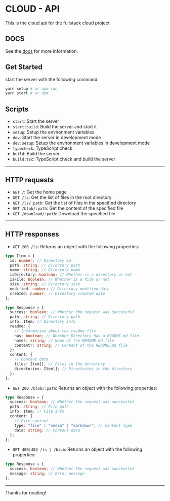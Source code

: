 # CLOUD - API

This is the cloud api for the fullstack cloud project

## DOCS

See the [docs](https://iswilljr.github.io/cloud/docs/cloud-api/installation) for more information.

## Get Started

start the server with the following command:

```bash
yarn setup # or npm run
yarn start # or npm
```

## Scripts

- `start`: Start the server
- `start:build`: Build the server and start it
- `setup`: Setup the environment variables
- `dev`: Start the server in development mode
- `dev:setup`: Setup the environment variables in development mode
- `typecheck`: TypeScript check
- `build`: Build the server
- `build:tsc`: TypeScript check and build the server

---

## HTTP requests

- `GET /`: Get the home page
- `GET /ls`: Get the list of files in the root directory
- `GET /ls/:path`: Get the list of files in the specified directory
- `GET /blob/:path`: Get the content of the specified file
- `GET /download/:path`: Download the specified file

---

## HTTP responses

- `GET 200 /ls`: Returns an object with the following properties:

```typescript
type Item = {
  id: number; // Directory id
  path: string; // Directory path
  name: string; // Directory name
  isDirectory: boolean; // Whether is a directory or not
  isFile: boolean; // Whether is a file or not
  size: string; // Directory size
  modified: number; // Directory modified date
  created: number; // Directory created date
};

type Response = {
  success: boolean; // Whether the request was successful
  path: string; // Directory path
  info: Item; // Directory info
  readme: {
    // Information about the readme file
    has: boolean; // Whether Directory has a README.md file
    name?: string; // Name of the README.md file
    content?: string; // Content of the README.md file
  };
  content: {
    // Content data
    files: Item[]; // Files in the directory
    directories: Item[]; // Directories in the directory
  };
};
```

- `GET 200 /blob/:path`: Returns an object with the following properties:

```typescript
type Response = {
  success: boolean; // Whether the request was successful
  path: string; // File path
  info: Item; // File info
  content: {
    // File content
    type: "file" | "media" | "markdown"; // Content type
    data: string; // Content data
  };
};
```

- `GET 400|404 /ls | /blob`: Returns an object with the following properties:

```typescript
type Response = {
  success: boolean; // Whether the request was successful
  message: string; // Error message
};
```

---

Thanks for reading!
